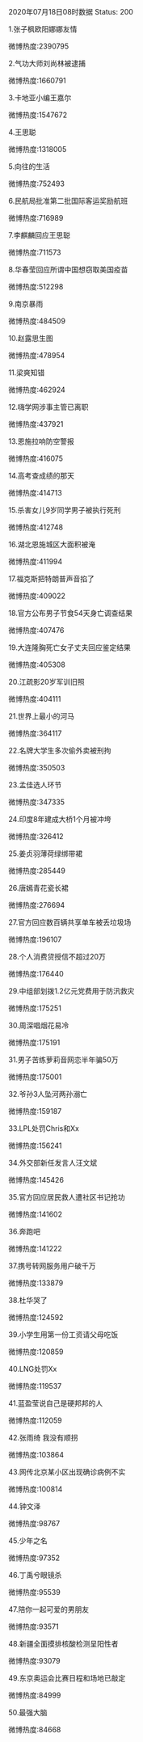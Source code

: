 2020年07月18日08时数据
Status: 200

1.张子枫欧阳娜娜友情

微博热度:2390795

2.气功大师刘尚林被逮捕

微博热度:1660791

3.卡地亚小编王嘉尔

微博热度:1547672

4.王思聪

微博热度:1318005

5.向往的生活

微博热度:752493

6.民航局批准第二批国际客运奖励航班

微博热度:716989

7.李麒麟回应王思聪

微博热度:711573

8.华春莹回应所谓中国想窃取美国疫苗

微博热度:512298

9.南京暴雨

微博热度:484509

10.赵露思生图

微博热度:478954

11.梁爽知错

微博热度:462924

12.嗨学网涉事主管已离职

微博热度:437921

13.恩施拉响防空警报

微博热度:416075

14.高考查成绩的那天

微博热度:414713

15.杀害女儿9岁同学男子被执行死刑

微博热度:412748

16.湖北恩施城区大面积被淹

微博热度:411994

17.福克斯把特朗普声音掐了

微博热度:409022

18.官方公布男子节食54天身亡调查结果

微博热度:407476

19.大连隆胸死亡女子丈夫回应鉴定结果

微博热度:405308

20.江疏影20岁军训旧照

微博热度:404111

21.世界上最小的河马

微博热度:364117

22.名牌大学生多次偷外卖被刑拘

微博热度:350503

23.孟佳选人环节

微博热度:347335

24.印度8年建成大桥1个月被冲垮

微博热度:326412

25.姜贞羽薄荷绿绑带裙

微博热度:285449

26.唐嫣青花瓷长裙

微博热度:276694

27.官方回应数百辆共享单车被丢垃圾场

微博热度:196107

28.个人消费贷授信不超过20万

微博热度:176440

29.中组部划拨1.2亿元党费用于防汛救灾

微博热度:175251

30.周深唱烟花易冷

微博热度:175191

31.男子苦练萝莉音网恋半年骗50万

微博热度:175001

32.爷孙3人坠河两孙溺亡

微博热度:159187

33.LPL处罚Chris和Xx

微博热度:156241

34.外交部新任发言人汪文斌

微博热度:145426

35.官方回应居民救人遭社区书记抢功

微博热度:141602

36.奔跑吧

微博热度:141222

37.携号转网服务用户破千万

微博热度:133879

38.杜华哭了

微博热度:124592

39.小学生用第一份工资请父母吃饭

微博热度:120859

40.LNG处罚Xx

微博热度:119537

41.蓝盈莹说自己是硬邦邦的人

微博热度:112059

42.张雨绮 我没有顺拐

微博热度:103864

43.网传北京某小区出现确诊病例不实

微博热度:100814

44.钟文泽

微博热度:98767

45.少年之名

微博热度:97352

46.丁禹兮眼镜杀

微博热度:95539

47.陪你一起可爱的男朋友

微博热度:93571

48.新疆全面摸排核酸检测呈阳性者

微博热度:93079

49.东京奥运会比赛日程和场地已敲定

微博热度:84999

50.最强大脑

微博热度:84668

